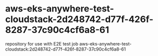 # aws-eks-anywhere-test-cloudstack-2d248742-d77f-426f-8287-37c90c4cf6a8-61
repository for use with E2E test job aws-eks-anywhere-test-cloudstack:2d248742-d77f-426f-8287-37c90c4cf6a8-61
